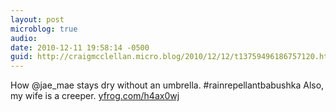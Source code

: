 ```yaml
---
layout: post
microblog: true
audio: 
date: 2010-12-11 19:58:14 -0500
guid: http://craigmcclellan.micro.blog/2010/12/12/t13759496186757120.html
---
```

How @jae_mae stays dry without an umbrella. #rainrepellantbabushka Also, my wife is a creeper.  [yfrog.com/h4ax0wj](http://yfrog.com/h4ax0wj)
